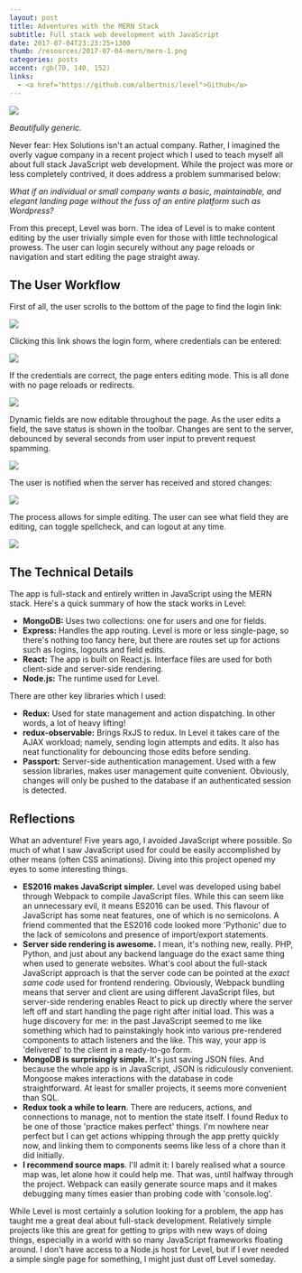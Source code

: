```yaml
---
layout: post
title: Adventures with the MERN Stack
subtitle: Full stack web development with JavaScript
date: 2017-07-04T23:23:25+1300
thumb: /resources/2017-07-04-mern/mern-1.png
categories: posts
accent: rgb(70, 140, 152)
links:
  - <a href="https://github.com/albertnis/level">Github</a>
---
```


![][one]

_Beautifully generic._

Never fear: Hex Solutions isn't an actual company. Rather, I imagined the overly vague company in a recent project which I used to teach myself all about full stack JavaScript web development. While the project was more or less completely contrived, it does address a problem summarised below:

_What if an individual or small company wants a basic, maintainable, and elegant landing page without the fuss of an entire platform such as Wordpress?_

From this precept, Level was born. The idea of Level is to make content editing by the user trivially simple even for those with little technological prowess. The user can login securely without any page reloads or navigation and start editing the page straight away.

## The User Workflow

First of all, the user scrolls to the bottom of the page to find the login link:

![][two]

Clicking this link shows the login form, where credentials can be entered:

![][three]

If the credentials are correct, the page enters editing mode. This is all done with no page reloads or redirects.

![][four]

Dynamic fields are now editable throughout the page. As the user edits a field, the save status is shown in the toolbar. Changes are sent to the server, debounced by several seconds from user input to prevent request spamming.

![][five]

The user is notified when the server has received and stored changes:

![][six]

The process allows for simple editing. The user can see what field they are editing, can toggle spellcheck, and can logout at any time.

![][seven]

## The Technical Details

The app is full-stack and entirely written in JavaScript using the MERN stack. Here's a quick summary of how the stack works in Level:

- **MongoDB:** Uses two collections: one for users and one for fields.
- **Express:** Handles the app routing. Level is more or less single-page, so there's nothing too fancy here, but there are routes set up for actions such as logins, logouts and field edits.
- **React:** The app is built on React.js. Interface files are used for both client-side and server-side rendering.
- **Node.js:** The runtime used for Level.

There are other key libraries which I used:

- **Redux:** Used for state management and action dispatching. In other words, a lot of heavy lifting!
- **redux-observable:** Brings RxJS to redux. In Level it takes care of the AJAX workload; namely, sending login attempts and edits. It also has neat functionality for debouncing those edits before sending.
- **Passport:** Server-side authentication management. Used with a few session libraries, makes user management quite convenient. Obviously, changes will only be pushed to the database if an authenticated session is detected.

## Reflections

What an adventure! Five years ago, I avoided JavaScript where possible. So much of what I saw JavaScript used for could be easily accomplished by other means (often CSS animations). Diving into this project opened my eyes to some interesting things.

- **ES2016 makes JavaScript simpler.** Level was developed using babel through Webpack to compile JavaScript files. While this can seem like an unnecessary evil, it means ES2016 can be used. This flavour of JavaScript has some neat features, one of which is no semicolons. A friend commented that the ES2016 code looked more 'Pythonic' due to the lack of semicolons and presence of import/export statements.
- **Server side rendering is awesome.** I mean, it's nothing new, really. PHP, Python, and just about any backend language do the exact same thing when used to generate websites. What's cool about the full-stack JavaScript approach is that the server code can be pointed at the _exact same code_ used for frontend rendering. Obviously, Webpack bundling means that server and client are using different JavaScript files, but server-side rendering enables React to pick up directly where the server left off and start handling the page right after initial load. This was a huge discovery for me: in the past JavaScript seemed to me like something which had to painstakingly hook into various pre-rendered components to attach listeners and the like. This way, your app is 'delivered' to the client in a ready-to-go form.
- **MongoDB is surprisingly simple.** It's just saving JSON files. And because the whole app is in JavaScript, JSON is ridiculously convenient. Mongoose makes interactions with the database in code straightforward. At least for smaller projects, it seems more convenient than SQL.
- **Redux took a while to learn**. There are reducers, actions, and connections to manage, not to mention the state itself. I found Redux to be one of those 'practice makes perfect' things. I'm nowhere near perfect but I can get actions whipping through the app pretty quickly now, and linking them to components seems like less of a chore than it did initially.
- **I recommend source maps**. I'll admit it: I barely realised what a source map was, let alone how it could help me. That was, until halfway through the project. Webpack can easily generate source maps and it makes debugging many times easier than probing code with 'console.log'.

While Level is most certainly a solution looking for a problem, the app has taught me a great deal about full-stack development. Relatively simple projects like this are great for getting to grips with new ways of doing things, especially in a world with so many JavaScript frameworks floating around. I don't have access to a Node.js host for Level, but if I ever needed a simple single page for something, I might just dust off Level someday.

[one]: ./mern-1.png
[two]: ./mern-2.png
[three]: ./mern-3.png
[four]: ./mern-4.png
[five]: ./mern-5.png
[six]: ./mern-6.png
[seven]: ./mern-7.png
